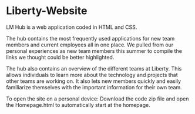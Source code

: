 # Liberty-Website

LM Hub is a web application coded in HTML and CSS.

The hub contains the most frequently used applications for new team members and current employees all in one place. 
We pulled from our personal experiences as new team members this summer to compile the links we thought could be better highlighted. 

The hub also contains an overview of the different teams at Liberty.
This allows individuals to learn more about the technology and projects that other teams are working on. 
It also lets new members quickly and easily familiarize themselves with the important information for their own team. 

To open the site on a personal device:
Download the code zip file and open the Homepage.html to automatically start at the homepage. 

